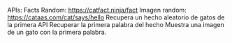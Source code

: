 APIs:
    Facts Random: https://catfact.ninja/fact
    Imagen random: https://cataas.com/cat/says/hello
    Recupera un hecho aleatorio de gatos de la primera API
    Recuperar la primera palabra del hecho
    Muestra una imagen de un gato con la primera palabra.
